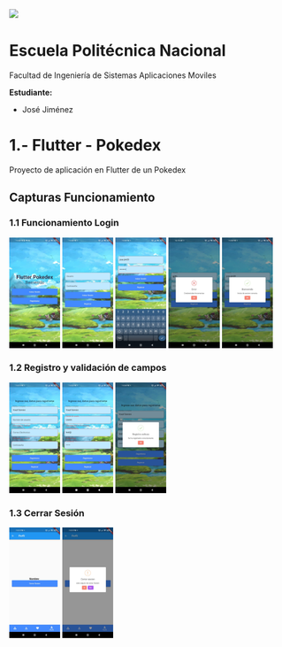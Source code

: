 <img src="https://economia.epn.edu.ec/images/img/150.png"  height="200">


# Escuela Politécnica Nacional
 Facultad de Ingeniería de Sistemas
 Aplicaciones Moviles

 **Estudiante:**

 * José Jiménez

# 1.- Flutter - Pokedex

Proyecto de aplicación en Flutter de un Pokedex


## Capturas Funcionamiento



### 1.1 Funcionamiento Login



<img src="./capturas/captura_1.jpeg"  height="200">
<img src="./capturas/captura_2.jpeg"  height="200">
<img src="./capturas/captura_3.jpeg"  height="200">
<img src="./capturas/captura_4.jpeg"  height="200">
<img src="./capturas/captura_10.jpeg"  height="200">

### 1.2 Registro y validación de campos

<img src="./capturas/captura_7.jpeg"  height="200">
<img src="./capturas/captura_8.jpeg"  height="200">
<img src="./capturas/captura_9.jpeg"  height="200">



### 1.3 Cerrar Sesión

<img src="./capturas/captura_5.jpeg"  height="200">
<img src="./capturas/captura_6.jpeg"  height="200">

